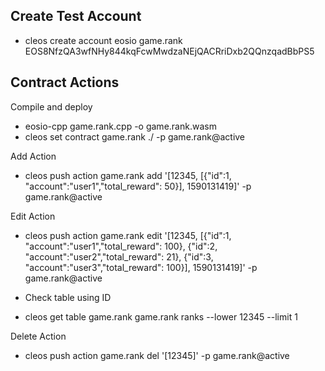 ## Create Test Account
- cleos create account eosio game.rank EOS8NfzQA3wfNHy844kqFcwMwdzaNEjQACRriDxb2QQnzqadBbPS5

## Contract Actions

Compile and deploy

- eosio-cpp game.rank.cpp -o game.rank.wasm
- cleos set contract game.rank ./ -p game.rank@active

Add Action

- cleos push action game.rank add '[12345, [{"id":1, "account":"user1","total_reward": 50}], 1590131419]' -p game.rank@active

Edit Action

- cleos push action game.rank edit '[12345, [{"id":1, "account":"user1","total_reward": 100}, {"id":2, "account":"user2","total_reward": 21}, {"id":3, "account":"user3","total_reward": 100}], 1590131419]' -p game.rank@active

- Check table using ID

- cleos get table game.rank game.rank ranks --lower 12345 --limit 1

Delete Action

- cleos push action game.rank del '[12345]' -p game.rank@active
